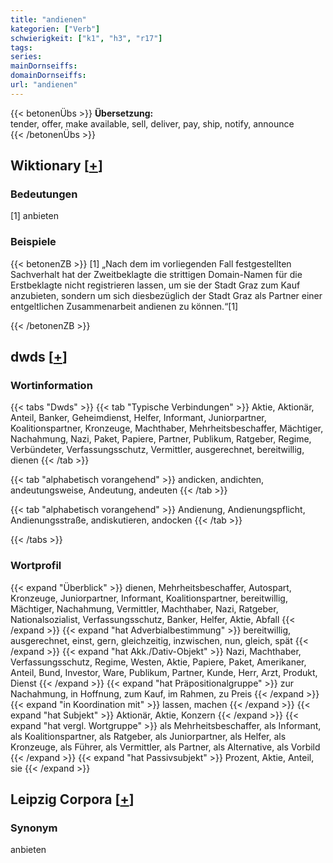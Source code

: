 ```yaml
---
title: "andienen"
kategorien: ["Verb"]
schwierigkeit: ["k1", "h3", "r17"]
tags:
series:
mainDornseiffs:
domainDornseiffs:
url: "andienen"
---
```


{{< betonenÜbs >}}
**Übersetzung:**  
tender, offer, make available, sell, deliver, pay, ship, notify, announce  
{{< /betonenÜbs >}}

## Wiktionary [[+](https://de.wiktionary.org/wiki/andienen)]

### Bedeutungen
[1] anbieten  

### Beispiele
{{< betonenZB >}}
[1] „Nach dem im vorliegenden Fall festgestellten Sachverhalt hat der Zweitbeklagte die strittigen Domain-Namen für die Erstbeklagte nicht registrieren lassen, um sie der Stadt Graz zum Kauf anzubieten, sondern um sich diesbezüglich der Stadt Graz als Partner einer entgeltlichen Zusammenarbeit andienen zu können.“[1]  

{{< /betonenZB >}}


## dwds [[+](https://www.dwds.de/wb/andienen)]

### Wortinformation
{{< tabs "Dwds" >}}
{{< tab "Typische Verbindungen" >}}
Aktie, Aktionär, Anteil, Banker, Geheimdienst, Helfer, Informant, Juniorpartner, Koalitionspartner, Kronzeuge, Machthaber, Mehrheitsbeschaffer, Mächtiger, Nachahmung, Nazi, Paket, Papiere, Partner, Publikum, Ratgeber, Regime, Verbündeter, Verfassungsschutz, Vermittler, ausgerechnet, bereitwillig, dienen
{{< /tab >}}

{{< tab "alphabetisch vorangehend" >}}
andicken, andichten, andeutungsweise, Andeutung, andeuten
{{< /tab >}}

{{< tab "alphabetisch vorangehend" >}}
Andienung, Andienungspflicht, Andienungsstraße, andiskutieren, andocken
{{< /tab >}}

{{< /tabs >}}

### Wortprofil
{{< expand "Überblick" >}} dienen, Mehrheitsbeschaffer, Autospart, Kronzeuge, Juniorpartner, Informant, Koalitionspartner, bereitwillig, Mächtiger, Nachahmung, Vermittler, Machthaber, Nazi, Ratgeber, Nationalsozialist, Verfassungsschutz, Banker, Helfer, Aktie, Abfall {{< /expand >}}
{{< expand "hat Adverbialbestimmung" >}} bereitwillig, ausgerechnet, einst, gern, gleichzeitig, inzwischen, nun, gleich, spät {{< /expand >}}
{{< expand "hat Akk./Dativ-Objekt" >}} Nazi, Machthaber, Verfassungsschutz, Regime, Westen, Aktie, Papiere, Paket, Amerikaner, Anteil, Bund, Investor, Ware, Publikum, Partner, Kunde, Herr, Arzt, Produkt, Dienst {{< /expand >}}
{{< expand "hat Präpositionalgruppe" >}} zur Nachahmung, in Hoffnung, zum Kauf, im Rahmen, zu Preis {{< /expand >}}
{{< expand "in Koordination mit" >}} lassen, machen {{< /expand >}}
{{< expand "hat Subjekt" >}} Aktionär, Aktie, Konzern {{< /expand >}}
{{< expand "hat vergl. Wortgruppe" >}} als Mehrheitsbeschaffer, als Informant, als Koalitionspartner, als Ratgeber, als Juniorpartner, als Helfer, als Kronzeuge, als Führer, als Vermittler, als Partner, als Alternative, als Vorbild {{< /expand >}}
{{< expand "hat Passivsubjekt" >}} Prozent, Aktie, Anteil, sie {{< /expand >}}

## Leipzig Corpora [[+](https://corpora.uni-leipzig.de/en/res?word=andienen&corpusId=deu_newscrawl-public_2018)]


### Synonym
anbieten

